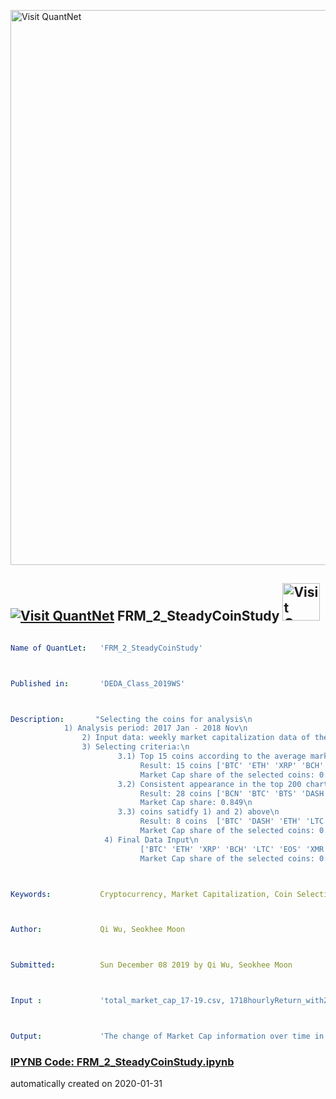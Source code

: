 [<img src="https://github.com/QuantLet/Styleguide-and-FAQ/blob/master/pictures/banner.png" width="888" alt="Visit QuantNet">](http://quantlet.de/)

## [<img src="https://github.com/QuantLet/Styleguide-and-FAQ/blob/master/pictures/qloqo.png" alt="Visit QuantNet">](http://quantlet.de/) **FRM_2_SteadyCoinStudy** [<img src="https://github.com/QuantLet/Styleguide-and-FAQ/blob/master/pictures/QN2.png" width="60" alt="Visit QuantNet 2.0">](http://quantlet.de/)

```yaml

Name of QuantLet:   'FRM_2_SteadyCoinStudy'



Published in:       'DEDA_Class_2019WS'



Description:       "Selecting the coins for analysis\n
		    1) Analysis period: 2017 Jan - 2018 Nov\n
	            2) Input data: weekly market capitalization data of the top 200 coins\n
	            3) Selecting criteria:\n
                        3.1) Top 15 coins according to the average market cap\n
                             Result: 15 coins ['BTC' 'ETH' 'XRP' 'BCH' 'LTC' 'EOS' 'ADA' 'XLM' 'MIOTA' 'TRX' 'BSV' 'USDT' 'DASH' 'BNB' 'NEO']\n
                             Market Cap share of the selected coins: 0.899\n
                        3.2) Consistent appearance in the top 200 chart based on the market cap\n
                             Result: 28 coins ['BCN' 'BTC' 'BTS' 'DASH' 'DCR' 'DGB' 'DGD' 'DOGE' 'ETC' 'ETH' 'FCT' 'GNT' 'LSK' 'LTC' 'MAID' 'NEO' 'REP' 'SC' 'STEEM' 'STRAT' 'USDT' 'WAVES' 'XEM' 'XLM' 'XMR' 'XRP' 'XZC' 'ZEC']\n
                             Market Cap share: 0.849\n
                        3.3) coins satidfy 1) and 2) above\n
                             Result: 8 coins  ['BTC' 'DASH' 'ETH' 'LTC' 'NEO' 'USDT' 'XLM' 'XRP']\n
                             Market Cap share of the selected coins: 0.795\n
                     4) Final Data Input\n
                             ['BTC' 'ETH' 'XRP' 'BCH' 'LTC' 'EOS' 'XMR' 'NEO' 'MIOTA' 'DASH' 'ETC' 'ZEC']\n
                             Market Cap share of the selected coins: 0.88"



Keywords:           Cryptocurrency, Market Capitalization, Coin Selection, weekly Capitalizations, Plotly animation 



Author:             Qi Wu, Seokhee Moon



Submitted:          Sun December 08 2019 by Qi Wu, Seokhee Moon



Input :             'total_market_cap_17-19.csv, 1718hourlyReturn_withZEC.csv'



Output:             'The change of Market Cap information over time in .html format'

```

### [IPYNB Code: FRM_2_SteadyCoinStudy.ipynb](FRM_2_SteadyCoinStudy.ipynb)


automatically created on 2020-01-31